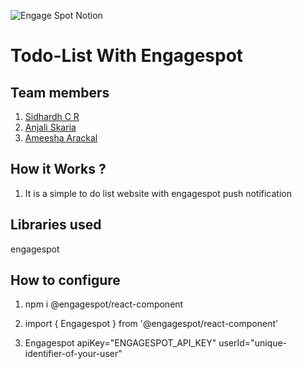 ![Engage Spot Notion](https://user-images.githubusercontent.com/64391274/230778611-64589571-eaaa-4677-b115-7626978dd856.png)



# Todo-List With Engagespot

## Team members
1. [Sidhardh C R](https://github.com/SidhardhCR)
2. [Anjali Skaria](https://github.com/anjaliskaria)
3. [Ameesha Arackal](https://github.com/AMEESHAARACKAL)

## How it Works ?
1. It is a simple to do list website with engagespot push notification


## Libraries used
engagespot
## How to configure
1. npm i @engagespot/react-component

2. import { Engagespot } from '@engagespot/react-component'

3. Engagespot apiKey="ENGAGESPOT_API_KEY" userId="unique-identifier-of-your-user" 

